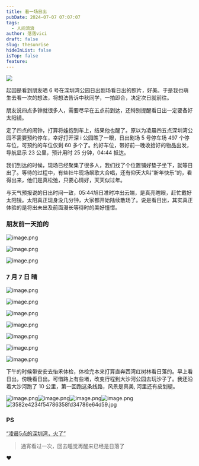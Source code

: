 ```yaml
---
title: 看一场日出
pubDate: 2024-07-07 07:07:07
tags:
  - 人间流浪
author: 落落vici
draft: false
slug: thesunrise
hideInList: false
isTop: false
feature:
---
```

![](https://img.hux.ink/image/2024/07/202407121710096.jpg)

起因是看到朋友晒 6 号在深圳湾公园日出剧场看日出的照片，好美。于是我也萌生去看一次的想法，将想法告诉中秋同学，一拍即合，决定次日就前往。

朋友说四点多钟就很多人，需要尽早在五点前到达，还特别提醒看日出一定要备好太阳镜。

定了四点的闹钟，打算将娃抱到车上，结果他也醒了。原以为凌晨四五点深圳湾公园不需要预约停车，幸好打开深 i 公园瞧了一眼，日出剧场 5 号停车场 497 个停车位，可预约的车位仅剩 60 多个了。约好车位，带好前一晚收拾好的物品出发，导航显示 23 公里，预计用时 25 分钟，04:44 抵达。

我们到达的时候，现场已经聚集了很多人，我们找了个位置铺好垫子坐下，就等日出了。等待的过程中，有些社牛现场飙歌大合唱，还有仰天大叫“新年快乐”的，看得出来，他们是真松弛，只要心情好，天天似过年。

与天气预报说的日出时间一致，05:44旭日准时冲出云端，是真亮瞎眼，赶忙戴好太阳镜。太阳真正现身没几分钟，大家都开始陆续散场了。说是看日出，其实真正体验的是将出未出及前面漫长等待时的美好憧憬。

### 朋友前一天拍的   
![image.png](https://img.hux.ink/image/2024/07/202407121648627.png)

![image.png](https://img.hux.ink/image/2024/07/202407121649119.png)

![image.png](https://img.hux.ink/image/2024/07/202407121649823.png)

### 7 月 7 日 晴
![image.png](https://img.hux.ink/image/2024/07/202407121652316.png)

![image.png](https://img.hux.ink/image/2024/07/202407121656100.png)

![image.png](https://img.hux.ink/image/2024/07/202407121657116.png)


![image.png](https://img.hux.ink/image/2024/07/202407121704807.png)

![image.png](https://img.hux.ink/image/2024/07/202407121706317.png)

![image.png](https://img.hux.ink/image/2024/07/202407121706334.png)

![image.png](https://img.hux.ink/image/2024/07/202407121708898.png)


下午的时候带安安去怡禾体检，体检完本来打算直奔西湾红树林看日落的。早上看日出，傍晚看日出。可惜路上有些堵，改变行程到大沙河公园去玩沙子了。我还沿着大沙河跑了 10 公里，第一回跑这条线路，风景是真美, 河里还有皮划艇。

 <gallery> ![image.png](https://img.hux.ink/image/2024/07/202407121718342.png)![image.png](https://img.hux.ink/image/2024/07/202407121719472.png)![image.png](https://img.hux.ink/image/2024/07/202407121720926.png)![image.png](https://img.hux.ink/image/2024/07/202407121721769.png)![3582e4234f54786358fd34786e64d59.jpg](https://img.hux.ink/image/2024/07/202407121717222.jpg) <gallery>


### PS
[“凌晨5点的深圳湾，火了”]( https://mp.weixin.qq.com/s/XP96BhxWUxucMPLk0ddNkg)

> 通宵看过一次，回去睡觉再醒来已经是日落了





❤